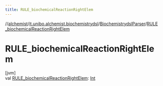 ```yaml
---
title: RULE_biochemicalReactionRightElem
---
```

//[alchemist](../../../index.html)/[it.unibo.alchemist.biochemistrydsl](../index.html)/[BiochemistrydslParser](index.html)/[RULE_biochemicalReactionRightElem](-r-u-l-e_biochemical-reaction-right-elem.html)



# RULE_biochemicalReactionRightElem



[jvm]\
val [RULE_biochemicalReactionRightElem](-r-u-l-e_biochemical-reaction-right-elem.html): [Int](https://kotlinlang.org/api/latest/jvm/stdlib/kotlin/-int/index.html)




